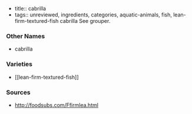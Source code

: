 - title:: cabrilla
- tags:: unreviewed, ingredients, categories, aquatic-animals, fish, lean-firm-textured-fish
cabrilla See grouper.

### Other Names

* cabrilla

### Varieties

* [[lean-firm-textured-fish]]

### Sources
* http://foodsubs.com/Ffirmlea.html
